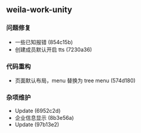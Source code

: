 ## weila-work-unity

### 问题修复

- 一些已知报错 (854c15b)
- 创建成员默认开启 tts (7230a36)

### 代码重构

- 页面默认布局，menu 替换为 tree menu (574d180)

### 杂项维护

- Update (6952c2d)
- 企业信息显示 (8b3e56a)
- Update (97b13e2)